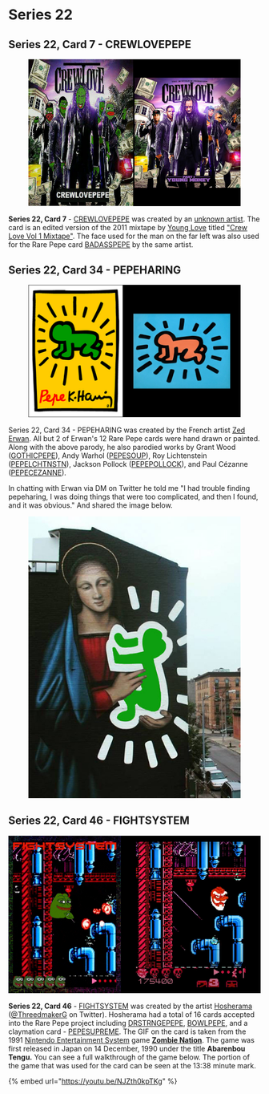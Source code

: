 # Series 22

## Series 22, Card 7 - CREWLOVEPEPE

<figure><img src="../../../.gitbook/assets/S22 C07 - CREWLOVEPEPE copy.jpg" alt=""><figcaption></figcaption></figure>

**Series 22, Card 7** - [CREWLOVEPEPE](https://pepe.wtf/asset/CREWLOVEPEPE) was created by an [unknown artist](https://pepe.wtf/artists/1Lmy7WxetaSMrCodyczDgjb6ELeJu78KiC).  The card is an edited version of the 2011 mixtape by [Young Love](https://en.wikipedia.org/wiki/Young\_Money\_Entertainment) titled ["Crew Love Vol 1 Mixtape"](https://mixtapewire.com/2011/08/young-money-crew-love-vol-1-mixtape/). The face used for the man on the far left was also used for the Rare Pepe card [BADASSPEPE](https://pepe.wtf/asset/BADASSPEPE) by the same artist.&#x20;

## Series 22, Card 34 - PEPEHARING

<figure><img src="../../../.gitbook/assets/S22 C34 - PEPEHARING source and card.jpg" alt=""><figcaption></figcaption></figure>

Series 22, Card 34 - PEPEHARING was created by the French artist [Zed Erwan](https://pepe.wtf/artists/Zed-Erwan). All but 2 of Erwan's 12 Rare Pepe cards were hand drawn or painted. Along with the above parody, he also parodied works by Grant Wood ([GOTHICPEPE](https://pepe.wtf/asset/GOTHICPEPE)), Andy Warhol ([PEPESOUP](https://pepe.wtf/asset/PEPESOUP)), Roy Lichtenstein ([PEPELCHTNSTN](https://pepe.wtf/asset/PEPELCHTNSTN)), Jackson Pollock ([PEPEPOLLOCK](https://pepe.wtf/asset/PEPEPOLLOCK)), and Paul Cézanne ([PEPECEZANNE](https://pepe.wtf/asset/PEPECEZANNE)).&#x20;

In chatting with Erwan via DM on Twitter he told me "I had trouble finding pepeharing, I was doing things that were too complicated, and then I found, and it was obvious." And shared the image below.

<figure><img src="../../../.gitbook/assets/1xODWeuz copy.jpg" alt=""><figcaption></figcaption></figure>

## Series 22, Card 46 - FIGHTSYSTEM

![](<../../../.gitbook/assets/S22 C46 - FIGHTSYSTEM source and card.jpg>)

**Series 22, Card 46** - [FIGHTSYSTEM](https://pepe.wtf/asset/FIGHTSYSTEM) was created by the artist [Hosherama](https://pepe.wtf/artists/Hosherama) ([@ThreedmakerG](https://twitter.com/ThreedmakerG) on Twitter). Hosherama had a total of 16 cards accepted into the Rare Pepe project including [DRSTRNGEPEPE](https://pepe.wtf/asset/DRSTRNGEPEPE), [BOWLPEPE](https://pepe.wtf/asset/BOWLPEPE), and a claymation card - [PEPESUPREME](https://pepe.wtf/asset/PEPESUPREME). The GIF on the card is taken from the 1991 [Nintendo Entertainment System](https://en.wikipedia.org/wiki/Nintendo\_Entertainment\_System) game [**Zombie Nation**](https://en.wikipedia.org/wiki/Zombie\_Nation\_\(video\_game\)). The game was first released in Japan on 14 December, 1990 under the title **Abarenbou Tengu.** You can see a full walkthrough of the game below. The portion of the game that was used for the card can be seen at the 13:38 minute mark.

{% embed url="https://youtu.be/NJZth0kpTKg" %}

